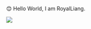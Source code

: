 :blush: Hello World, I am RoyalLiang.

![](https://readme.app.surmon.me/api/render?template_id=github-top-languages&props.username=<RoyalLiang>&props.theme=dark&props.hideIcon=true&props.legendSize=14)

